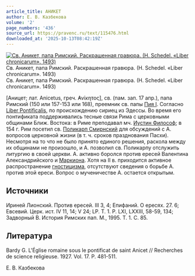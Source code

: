 ```yaml
---
article_title: АНИКЕТ
author: Е. В. Казбекова
volume: '2'
page_numbers: '436'
source_url: https://pravenc.ru/text/115476.html
downloaded_at: '2025-10-13T08:42:19Z'
---
```


[![Св. Аникет, папа Римский. Раскрашенная гравюра. (Н. Schedel. «Liber chroniсarum». 1493)](https://pravenc.ru/data/259/448/1234/i200.jpg "Кликните для увеличения картинки")](https://pravenc.ru/data/259/448/1234/i400.jpg)Св. Аникет, папа Римский. Раскрашенная гравюра. (Н. Schedel. «Liber chroniсarum». 1493)  
Св. Аникет, папа Римский. Раскрашенная гравюра. (Н. Schedel. «Liber chroniсarum». 1493)

[Аницет; лат. Anicetus, греч. ̓Ανίκητος], св. (пам. зап. 17 апр.), папа Римский (150 или 157-153 или 168), преемник св. папы [Пия I](<https://pravenc.ru/text/Пий I.html>). Согласно [Liber Pontificalis](<https://pravenc.ru/text/Liber Pontificalis.html>), по происхождению сириец из Эдессы. Во время его понтификата поддерживались тесные связи Рима с церковными общинами Ближ. Востока: в Риме преподавал мч. [Иустин Философ](<https://pravenc.ru/text/Иустин Философ.html>); в 154 г. Рим посетил св. [Поликарп Смирнский](<https://pravenc.ru/text/Поликарп Смирнский.html>) для обсуждений с А. вопросов церковной жизни (в т. ч. сроков празднования Пасхи). Несмотря на то что не было принято единого решения, раскола между их общинами не произошло, и А. позволил св. Поликарпу отслужить литургию в своей церкви. А. активно боролся против ересей Валентина Александрийского и [Маркиона](https://pravenc.ru/text/Маркион.html). Хотя на II в. приходится активное распространение [гностицизма](https://pravenc.ru/text/гностицизма.html), отсутствуют сведения о борьбе А. против этой ереси. Вопрос о мученичестве А. остается открытым.

## Источники

Ириней Лионский. Против ересей. III 3, 4; Епифаний. О ересях. 27. 6; Евсевий. Церк. ист. IV 11, 14; V 24; LP. T. 1. Р. LXI, LXXIII, 58-59, 134; Задворный В. История Римских пап. М., 1995. Т. 1. С. 85.

## Литература

Bardy G. L'Église romaine sous le pontificat de saint Anicet // Recherches de science religieuse. 1927. Vol. 17. Р. 481-511.

Е. В. Казбекова
